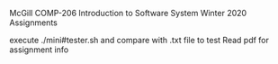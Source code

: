 McGill COMP-206 Introduction to Software System
Winter 2020 Assignments

execute ./mini#tester.sh and compare with .txt file to test
Read pdf for assignment info
